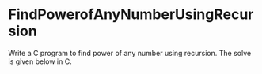 # FindPowerofAnyNumberUsingRecursion
Write a C program to find power of any number using recursion. The solve is given below in C.
